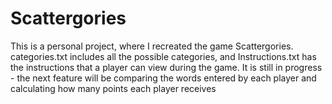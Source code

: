 # Scattergories
This is a personal project, where I recreated the game Scattergories. categories.txt includes all the possible categories, and Instructions.txt has the instructions that a player can view during the game. It is still in progress - the next feature will be comparing the words entered by each player and calculating how many points each player receives 
